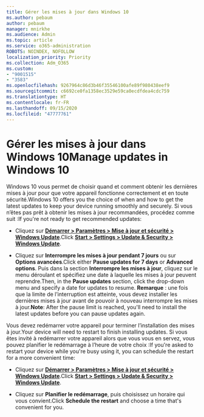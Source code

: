 ```yaml
---
title: Gérer les mises à jour dans Windows 10
ms.author: pebaum
author: pebaum
manager: mnirkhe
ms.audience: Admin
ms.topic: article
ms.service: o365-administration
ROBOTS: NOINDEX, NOFOLLOW
localization_priority: Priority
ms.collection: Adm_O365
ms.custom:
- "9001515"
- "3583"
ms.openlocfilehash: 9267964c86d3b46f35546100afe89f980438eef9
ms.sourcegitcommit: c6692ce0fa1358ec3529e59ca0ecdfdea4cdc759
ms.translationtype: HT
ms.contentlocale: fr-FR
ms.lasthandoff: 09/15/2020
ms.locfileid: "47777761"
---
```

# <a name="manage-updates-in-windows-10"></a><span data-ttu-id="e9dc8-102">Gérer les mises à jour dans Windows 10</span><span class="sxs-lookup"><span data-stu-id="e9dc8-102">Manage updates in Windows 10</span></span>

<span data-ttu-id="e9dc8-103">Windows 10 vous permet de choisir quand et comment obtenir les dernières mises à jour pour que votre appareil fonctionne correctement et en toute sécurité.</span><span class="sxs-lookup"><span data-stu-id="e9dc8-103">Windows 10 offers you the choice of when and how to get the latest updates to keep your device running smoothly and securely.</span></span> <span data-ttu-id="e9dc8-104">Si vous n’êtes pas prêt à obtenir les mises à jour recommandées, procédez comme suit :</span><span class="sxs-lookup"><span data-stu-id="e9dc8-104">If you're not ready to get recommended updates:</span></span>

- <span data-ttu-id="e9dc8-105">Cliquez sur **[Démarrer > Paramètres > Mise à jour et sécurité > Windows Update](ms-settings:windowsupdate)**.</span><span class="sxs-lookup"><span data-stu-id="e9dc8-105">Click **[Start > Settings > Update & Security > Windows Update](ms-settings:windowsupdate)**.</span></span>

- <span data-ttu-id="e9dc8-106">Cliquez sur **Interrompre les mises à jour pendant 7 jours** ou sur **Options avancées**.</span><span class="sxs-lookup"><span data-stu-id="e9dc8-106">Click either **Pause updates for 7 days** or **Advanced options**.</span></span> <span data-ttu-id="e9dc8-107">Puis dans la section **Interrompre les mises à jour**, cliquez sur le menu déroulant et spécifiez une date à laquelle les mises à jour peuvent reprendre.</span><span class="sxs-lookup"><span data-stu-id="e9dc8-107">Then, in the **Pause updates** section, click the drop-down menu and specify a date for updates to resume.</span></span> <span data-ttu-id="e9dc8-108">**Remarque** : une fois que la limite de l’interruption est atteinte, vous devez installer les dernières mises à jour avant de pouvoir à nouveau interrompre les mises à jour.</span><span class="sxs-lookup"><span data-stu-id="e9dc8-108">**Note**: After the pause limit is reached, you'll need to install the latest updates before you can pause updates again.</span></span>

<span data-ttu-id="e9dc8-109">Vous devez redémarrer votre appareil pour terminer l’installation des mises à jour.</span><span class="sxs-lookup"><span data-stu-id="e9dc8-109">Your device will need to restart to finish installing updates.</span></span> <span data-ttu-id="e9dc8-110">Si vous êtes invité à redémarrer votre appareil alors que vous vous en servez, vous pouvez planifier le redémarrage à l’heure de votre choix :</span><span class="sxs-lookup"><span data-stu-id="e9dc8-110">If you're asked to restart your device while you're busy using it, you can schedule the restart for a more convenient time:</span></span>

- <span data-ttu-id="e9dc8-111">Cliquez sur **[Démarrer > Paramètres > Mise à jour et sécurité > Windows Update](ms-settings:windowsupdate)**.</span><span class="sxs-lookup"><span data-stu-id="e9dc8-111">Click **[Start > Settings > Update & Security > Windows Update](ms-settings:windowsupdate)**.</span></span>

- <span data-ttu-id="e9dc8-112">Cliquez sur **Planifier le redémarrage**, puis choisissez un horaire qui vous convient.</span><span class="sxs-lookup"><span data-stu-id="e9dc8-112">Click **Schedule the restart** and choose a time that's convenient for you.</span></span>
